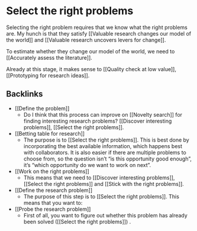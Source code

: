 # Select the right problems
Selecting the right problem requires that we know what the right problems are. My hunch is that they satisfy [[Valuable research changes our model of the world]] and [[Valuable research uncovers levers for change]].

To estimate whether they change our model of the world, we need to [[Accurately assess the literature]].

Already at this stage, it makes sense to [[Quality check at low value]], [[Prototyping for research ideas]].


## Backlinks
* [[Define the problem]]
	* Do I think that this process can improve on [[Novelty search]] for finding interesting research problems? [[Discover interesting problems]], [[Select the right problems]].
* [[Betting table for research]]
	* The purpose is to [[Select the right problems]]. This is best done by incorporating the best available information, which happens best with collaborators. It is also easier if there are multiple problems to choose from, so the question isn’t “is this opportunity good enough”, it’s “which opportunity do we want to work on next”.
* [[Work on the right problems]]
	* This means that we need to [[Discover interesting problems]], [[Select the right problems]] and [[Stick with the right problems]].
* [[Define the research problem]]
	* The purpose of this step is to [[Select the right problems]]. This means that you want to:
* [[Probe the research problem]]
	* First of all, you want to figure out whether this problem has already been solved ([[Select the right problems]]) .

<!-- #Work -->

<!-- {BearID:31488475-7FF6-4628-B33B-9EB2DA53333C-15756-0000130BEDFC5809} -->
